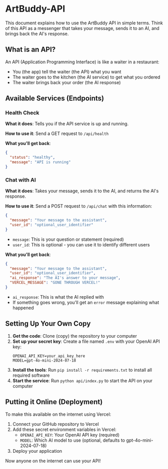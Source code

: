 # ArtBuddy-API

This document explains how to use the ArtBuddy API in simple terms. Think of this API as a messenger that takes your message, sends it to an AI, and brings back the AI's response.

## What is an API?

An API (Application Programming Interface) is like a waiter in a restaurant:
- You (the app) tell the waiter (the API) what you want
- The waiter goes to the kitchen (the AI service) to get what you ordered
- The waiter brings back your order (the AI response)

## Available Services (Endpoints)

### Health Check

**What it does**: Tells you if the API service is up and running.

**How to use it**: Send a GET request to `/api/health`

**What you'll get back**:
```json
{
  "status": "healthy", 
  "message": "API is running"
}
```

### Chat with AI

**What it does**: Takes your message, sends it to the AI, and returns the AI's response.

**How to use it**: Send a POST request to `/api/chat` with this information:
```json
{
  "message": "Your message to the assistant",
  "user_id": "optional_user_identifier"
}
```

* `message`: This is your question or statement (required)
* `user_id`: This is optional - you can use it to identify different users

**What you'll get back**:
```json
{
  "message": "Your message to the assistant",
  "user_id": "optional_user_identifier",
  "ai_response": "The AI's answer to your message",
  "VERCEL_MESSAGE": "GONE THROUGH VERCEL!"
}
```

* `ai_response`: This is what the AI replied with
* If something goes wrong, you'll get an `error` message explaining what happened

## Setting Up Your Own Copy

1. **Get the code**: Clone (copy) the repository to your computer
2. **Set up your secret key**: Create a file named `.env` with your OpenAI API key:
   ```
   OPENAI_API_KEY=your_api_key_here
   MODEL=gpt-4o-mini-2024-07-18
   ```
3. **Install the tools**: Run `pip install -r requirements.txt` to install all required software
4. **Start the service**: Run `python api/index.py` to start the API on your computer

## Putting it Online (Deployment)

To make this available on the internet using Vercel:

1. Connect your GitHub repository to Vercel
2. Add these secret environment variables in Vercel:
   - `OPENAI_API_KEY`: Your OpenAI API key (required)
   - `MODEL`: Which AI model to use (optional, defaults to gpt-4o-mini-2024-07-18)
3. Deploy your application

Now anyone on the internet can use your API! 
